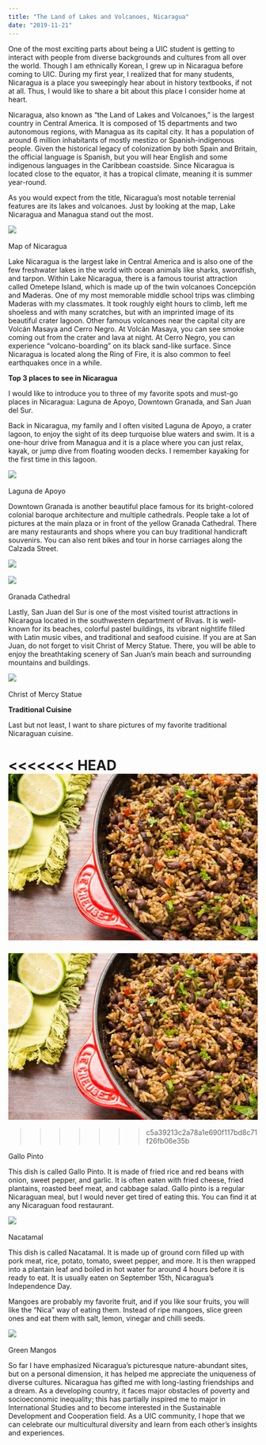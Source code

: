 ```yaml
---
title: "The Land of Lakes and Volcanoes, Nicaragua"
date: "2019-11-21"
---
```


One of the most exciting parts about being a UIC student is getting to interact with people from diverse backgrounds and cultures from all over the world. Though I am ethnically Korean, I grew up in Nicaragua before coming to UIC. During my first year, I realized that for many students, Nicaragua is a place you sweepingly hear about in history textbooks, if not at all. Thus, I would like to share a bit about this place I consider home at heart.  

Nicaragua, also known as “the Land of Lakes and Volcanoes,” is the largest country in Central America. It is composed of 15 departments and two autonomous regions, with Managua as its capital city. It has a population of around 6 million inhabitants of mostly mestizo or Spanish-indigenous people. Given the historical legacy of colonization by both Spain and Britain, the official language is Spanish, but you will hear English and some indigenous languages in the Caribbean coastside. Since Nicaragua is located close to the equator, it has a tropical climate, meaning it is summer year-round.  

As you would expect from the title, Nicaragua’s most notable terrenial features are its lakes and volcanoes. Just by looking at the map, Lake Nicaragua and Managua stand out the most.

![](https://lh5.googleusercontent.com/T_Q-lwFx7h3Pxq_a4Urh9tL-iRoNS0DOn35g5znvGP_cAoOq-78vwotL-QFsi9_fSk2H-avAAnzkVY6od9tsl5P0POsviUn08r6JZIdny7BE0IDMrGuJIONKQLmiBBOUSvfkZ7jJ)

Map of Nicaragua

Lake Nicaragua is the largest lake in Central America and is also one of the few freshwater lakes in the world with ocean animals like sharks, swordfish, and tarpon. Within Lake Nicaragua, there is a famous tourist attraction called Ometepe Island, which is made up of the twin volcanoes Concepción and Maderas. One of my most memorable middle school trips was climbing Maderas with my classmates. It took roughly eight hours to climb, left me shoeless and with many scratches, but with an imprinted image of its beautiful crater lagoon. Other famous volcanoes near the capital city are Volcán Masaya and Cerro Negro. At Volcán Masaya, you can see smoke coming out from the crater and lava at night. At Cerro Negro, you can experience “volcano-boarding” on its black sand-like surface. Since Nicaragua is located along the Ring of Fire, it is also common to feel earthquakes once in a while.  

**Top 3 places to see in Nicaragua**

I would like to introduce you to three of my favorite spots and must-go places in Nicaragua: Laguna de Apoyo, Downtown Granada, and San Juan del Sur.   

Back in Nicaragua, my family and I often visited Laguna de Apoyo, a crater lagoon, to enjoy the sight of its deep turquoise blue waters and swim. It is a one-hour drive from Managua and it is a place where you can just relax, kayak, or jump dive from floating wooden decks. I remember kayaking for the first time in this lagoon.   

![](https://lh5.googleusercontent.com/LBHrBiIzTPf2M5qYdAHq-x0hEZ2xUintabCofkxhYcMpHexweOOZLrjLFb4iLceEAOFGf0A1nh5kD3j-272tzku5AAJeO9drRz19tXRQvtKNCGjmqJcQQXl0IiG5_JxIwwQRMOlm)

Laguna de Apoyo

Downtown Granada is another beautiful place famous for its bright-colored colonial baroque architecture and multiple cathedrals. People take a lot of pictures at the main plaza or in front of the yellow Granada Cathedral. There are many restaurants and shops where you can buy traditional handicraft souvenirs. You can also rent bikes and tour in horse carriages along the Calzada Street.   

![](https://lh3.googleusercontent.com/kcmHBAjnhpAYgU09UfqIxOG7tBJko_iyur7eq_-JtGkSsrbgO2RyKj8GI-QVzpYMohNoftVlzq31v8OESWmrbebje1DDrGhGazb2vHbJ4JDDrdajXjhN5zvVHo6loOAnOTM6Pa9J)

![](https://lh6.googleusercontent.com/1OeoLOg9FuPvUrvqQjxKDO3b69ioYP3v6ksrSU4GesOfy48FrcP26Rc1-bDpi5ujxHtnjHKsJ66c-I7ZgEMPZCwYALiGKgh3BEjOurAC89bIsPpDk7w2KwUcL5fAv5LN0rdQriZd)

Granada Cathedral

Lastly, San Juan del Sur is one of the most visited tourist attractions in Nicaragua located in the southwestern department of Rivas. It is well-known for its beaches, colorful pastel buildings, its vibrant nightlife filled with Latin music vibes, and traditional and seafood cuisine. If you are at San Juan, do not forget to visit Christ of Mercy Statue. There, you will be able to enjoy the breathtaking scenery of San Juan’s main beach and surrounding mountains and buildings.   

![](https://lh3.googleusercontent.com/lPd3LM67Fv1B2dmUiOAIqRMVDikELpuyDSt5xK7ubLZ0TXxDERblcXadkBnSjsMw1gqLT8Qprhf3h3MdbsuayJHcO4GSMBkQEmx3gejrMns370QgFzXlJUuGd4-fwQQZsBf4Mj58)

Christ of Mercy Statue

**Traditional Cuisine**

Last but not least, I want to share pictures of my favorite traditional Nicaraguan cuisine.   

<<<<<<< HEAD
![](./images/21433242912_4a9e4ba6ac_z.jpg)
=======
![](images/21433242912_4a9e4ba6ac_z.jpg)
>>>>>>> c5a39213c2a78a1e690f117bd8c71f26fb06e35b

Gallo Pinto

This dish is called Gallo Pinto. It is made of fried rice and red beans with onion, sweet pepper, and garlic. It is often eaten with fried cheese, fried plantains, roasted beef meat, and cabbage salad. Gallo pinto is a regular Nicaraguan meal, but I would never get tired of eating this. You can find it at any Nicaraguan food restaurant.   

![](https://lh3.googleusercontent.com/Wc0CfLqONcoY_N0iy9-uJr0gi0Wllr4pBBT21VHiiW5iSjkhjgqp6qae2-zToFWvqRdieMA10vA221sCc-zYXYpN6JIfY5BAq331NKYYLGB6jI3VulV87to_UQi_clhzrIW4Sj9u)

Nacatamal

This dish is called Nacatamal. It is made up of ground corn filled up with pork meat, rice, potato, tomato, sweet pepper, and more. It is then wrapped into a plantain leaf and boiled in hot water for around 4 hours before it is ready to eat. It is usually eaten on September 15th, Nicaragua’s Independence Day.  

Mangoes are probably my favorite fruit, and if you like sour fruits, you will like the “Nica” way of eating them. Instead of ripe mangoes, slice green ones and eat them with salt, lemon, vinegar and chilli seeds.   

![](https://lh6.googleusercontent.com/5xutT_7pCt3R-5WPifINB6c2n28qcf6orgefiwZJuHap4JK47LtTsewlFm6rjca0a8Q_QL1sCZBcOBLLylb1K8P9DqaKhpO1bXJfOztLbYlJs09gsYIP16rsNg3JUZdJLs3-BgvJ)

Green Mangos

So far I have emphasized Nicaragua’s picturesque nature-abundant sites, but on a personal dimension, it has helped me appreciate the uniqueness of diverse cultures. Nicaragua has gifted me with long-lasting friendships and a dream. As a developing country, it faces major obstacles of poverty and socioeconomic inequality; this has partially inspired me to major in International Studies and to become interested in the Sustainable Development and Cooperation field. As a UIC community, I hope that we can celebrate our multicultural diversity and learn from each other’s insights and experiences.
